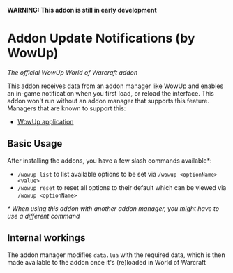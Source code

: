 **WARNING: This addon is still in early development**

# Addon Update Notifications (by WowUp)
_The official WowUp World of Warcraft addon_

This addon receives data from an addon manager like WowUp and enables an in-game
notification when you first load, or reload the interface. This addon won't run
without an addon manager that supports this feature. Managers that are known to
support this:
  - [WowUp application](https://wowup.io/)

## Basic Usage
After installing the addons, you have a few slash commands available\*:
 - `/wowup list` to list available options to be set via `/wowup <optionName> <value>`
 - `/wowup reset` to reset all options to their default which can be viewed via `/wowup <optionName>`

_\* When using this addon with another addon manager, you might have to use a different command_

## Internal workings
The addon manager modifies `data.lua` with the required data, which is then
made available to the addon once it's (re)loaded in World of Warcraft
